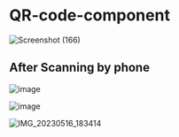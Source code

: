 # QR-code-component
![Screenshot (166)](https://github.com/hemantgarg1452/QR-code-component/assets/108003083/b32f3034-5aa6-4f65-a4a0-08a5c1170eee)
## After Scanning by phone
![image](https://github.com/hemantgarg1452/QR-code-component/assets/108003083/193bd981-7816-48bb-a042-e96defba8cbe)

![image](https://github.com/hemantgarg1452/QR-code-component/assets/108003083/6bbd792e-e2ed-43b1-8d00-08a58fdd3ab9)

![IMG_20230516_183414](https://github.com/hemantgarg1452/QR-code-component/assets/108003083/feaca8f2-892b-468f-84b1-a0111facd4b2)
